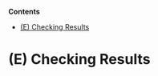<!-- START doctoc generated TOC please keep comment here to allow auto update -->
<!-- DON'T EDIT THIS SECTION, INSTEAD RE-RUN doctoc TO UPDATE -->
**Contents**

- [(E) Checking Results](#e-checking-results)

<!-- END doctoc generated TOC please keep comment here to allow auto update -->

# (E) Checking Results


